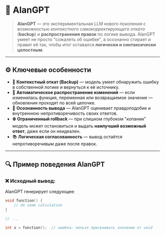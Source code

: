 # 🧠 AlanGPT

> **AlanGPT** — это экспериментальная LLM нового поколения с возможностью *контекстного самокорректирующего отката* (**backup**) и **распространения правок** по логике вывода. AlanGPT умеет не просто "сожалеть об ошибке", а осознанно стирает и правит её так, чтобы итог оставался **логически и синтаксически целостным**.

---

## ⚙️ Ключевые особенности

- 🔁 **Контекстный откат (Backup)** — модель умеет обнаружить ошибку в собственной логике и вернуться к её источнику.
- 🧩 **Автоматическое распространение изменений** — если изменилась функция, переменная или возвращаемое значение — обновления проходят по всей цепочке.
- 🧠 **Осознанность вывода** — AlanGPT оценивает правдоподобие и внутреннюю непротиворечивость своих ответов.
- ⛔ **Ограниченный rollback** — при слишком глубоком "копании" модель может остановиться и выдать **наилучший возможный ответ**, даже если он неидеален.
- 📚 **Логическая согласованность** — вывод остаётся непротиворечивым даже после правок.

---

## 🔍 Пример поведения AlanGPT

### ❌ Исходный вывод:
AlanGPT генерирует следующее:

```c
void function() {
    // do some calculation
}

// ...

int x = function();  // ошибка: нельзя присваивать значение от void
```
